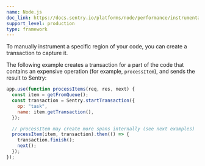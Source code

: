 ```yaml
---
name: Node.js
doc_link: https://docs.sentry.io/platforms/node/performance/instrumentation/custom-instrumentation/
support_level: production
type: framework
---
```


To manually instrument a specific region of your code, you can create a transaction to capture it.

The following example creates a transaction for a part of the code that contains an expensive operation (for example, `processItem`), and sends the result to Sentry:

```javascript
app.use(function processItems(req, res, next) {
  const item = getFromQueue();
  const transaction = Sentry.startTransaction({
    op: "task",
    name: item.getTransaction(),
  });

  // processItem may create more spans internally (see next examples)
  processItem(item, transaction).then(() => {
    transaction.finish();
    next();
  });
});
```
